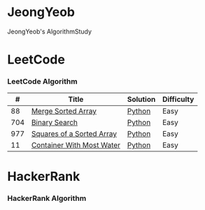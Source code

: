 # JeongYeob
JeongYeob's AlgorithmStudy


LeetCode
========

### LeetCode Algorithm


| # | Title | Solution | Difficulty |
|---| ----- | -------- | ---------- |
|88|[Merge Sorted Array](https://leetcode.com/problems/merge-sorted-array/) | [Python](./leetcode/11.py)|Easy|
|704|[Binary Search](https://leetcode.com/problems/binary-search/) | [Python](./leetcode/11.py)|Easy|
|977|[Squares of a Sorted Array](https://leetcode.com/problems/squares-of-a-sorted-array/) | [Python](./leetcode/11.py)|Easy|
|11|[Container With Most Water](https://leetcode.com/problems/container-with-most-water/) | [Python](leetcode/11_ContainerWithMostWater.py)|Easy|

HackerRank
========

### HackerRank Algorithm
